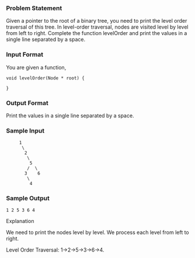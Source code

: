 ### Problem Statement
Given a pointer to the root of a binary tree, you need to print the level order traversal of this tree. In level-order traversal, nodes are visited level by level from left to right. Complete the function levelOrder and print the values in a single line separated by a space.

### Input Format

You are given a function,
```
void levelOrder(Node * root) {

}
```
### Output Format

Print the values in a single line separated by a space.

### Sample Input
```
     1
      \
       2
        \
         5
        /  \
       3    6
        \
         4  
```
### Sample Output
```
1 2 5 3 6 4
```

Explanation

We need to print the nodes level by level. We process each level from left to right.

Level Order Traversal: 1->2->5->3->6->4.